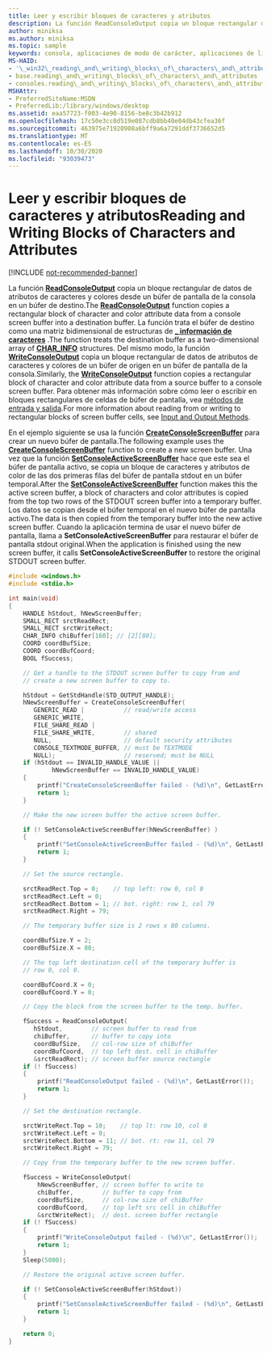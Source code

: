 ```yaml
---
title: Leer y escribir bloques de caracteres y atributos
description: La función ReadConsoleOutput copia un bloque rectangular de datos de atributos de caracteres y colores desde un búfer de pantalla de la consola en un búfer de destino.
author: miniksa
ms.author: miniksa
ms.topic: sample
keywords: consola, aplicaciones de modo de carácter, aplicaciones de línea de comandos, aplicaciones de terminal, API de consola
MS-HAID:
- '\_win32\_reading\_and\_writing\_blocks\_of\_characters\_and\_attributes'
- base.reading\_and\_writing\_blocks\_of\_characters\_and\_attributes
- consoles.reading\_and\_writing\_blocks\_of\_characters\_and\_attributes
MSHAttr:
- PreferredSiteName:MSDN
- PreferredLib:/library/windows/desktop
ms.assetid: eaa57723-f003-4e90-8156-be8c3b42b912
ms.openlocfilehash: 17c50e3cc0d519e087cdb8bb40e04db43cfea36f
ms.sourcegitcommit: 463975e71920908a6bff9a6a7291ddf3736652d5
ms.translationtype: MT
ms.contentlocale: es-ES
ms.lasthandoff: 10/30/2020
ms.locfileid: "93039473"
---
```

# <a name="reading-and-writing-blocks-of-characters-and-attributes"></a><span data-ttu-id="6a4fc-104">Leer y escribir bloques de caracteres y atributos</span><span class="sxs-lookup"><span data-stu-id="6a4fc-104">Reading and Writing Blocks of Characters and Attributes</span></span>

[!INCLUDE [not-recommended-banner](./includes/not-recommended-banner.md)]

<span data-ttu-id="6a4fc-105">La función [**ReadConsoleOutput**](readconsoleoutput.md) copia un bloque rectangular de datos de atributos de caracteres y colores desde un búfer de pantalla de la consola en un búfer de destino.</span><span class="sxs-lookup"><span data-stu-id="6a4fc-105">The [**ReadConsoleOutput**](readconsoleoutput.md) function copies a rectangular block of character and color attribute data from a console screen buffer into a destination buffer.</span></span> <span data-ttu-id="6a4fc-106">La función trata el búfer de destino como una matriz bidimensional de estructuras de [**\_ información de caracteres**](char-info-str.md) .</span><span class="sxs-lookup"><span data-stu-id="6a4fc-106">The function treats the destination buffer as a two-dimensional array of [**CHAR\_INFO**](char-info-str.md) structures.</span></span> <span data-ttu-id="6a4fc-107">Del mismo modo, la función [**WriteConsoleOutput**](writeconsoleoutput.md) copia un bloque rectangular de datos de atributos de caracteres y colores de un búfer de origen en un búfer de pantalla de la consola.</span><span class="sxs-lookup"><span data-stu-id="6a4fc-107">Similarly, the [**WriteConsoleOutput**](writeconsoleoutput.md) function copies a rectangular block of character and color attribute data from a source buffer to a console screen buffer.</span></span> <span data-ttu-id="6a4fc-108">Para obtener más información sobre cómo leer o escribir en bloques rectangulares de celdas de búfer de pantalla, vea [métodos de entrada y salida](input-and-output-methods.md).</span><span class="sxs-lookup"><span data-stu-id="6a4fc-108">For more information about reading from or writing to rectangular blocks of screen buffer cells, see [Input and Output Methods](input-and-output-methods.md).</span></span>

<span data-ttu-id="6a4fc-109">En el ejemplo siguiente se usa la función [**CreateConsoleScreenBuffer**](createconsolescreenbuffer.md) para crear un nuevo búfer de pantalla.</span><span class="sxs-lookup"><span data-stu-id="6a4fc-109">The following example uses the [**CreateConsoleScreenBuffer**](createconsolescreenbuffer.md) function to create a new screen buffer.</span></span> <span data-ttu-id="6a4fc-110">Una vez que la función [**SetConsoleActiveScreenBuffer**](setconsoleactivescreenbuffer.md) hace que este sea el búfer de pantalla activo, se copia un bloque de caracteres y atributos de color de las dos primeras filas del búfer de pantalla stdout en un búfer temporal.</span><span class="sxs-lookup"><span data-stu-id="6a4fc-110">After the [**SetConsoleActiveScreenBuffer**](setconsoleactivescreenbuffer.md) function makes this the active screen buffer, a block of characters and color attributes is copied from the top two rows of the STDOUT screen buffer into a temporary buffer.</span></span> <span data-ttu-id="6a4fc-111">Los datos se copian desde el búfer temporal en el nuevo búfer de pantalla activo.</span><span class="sxs-lookup"><span data-stu-id="6a4fc-111">The data is then copied from the temporary buffer into the new active screen buffer.</span></span> <span data-ttu-id="6a4fc-112">Cuando la aplicación termina de usar el nuevo búfer de pantalla, llama a **SetConsoleActiveScreenBuffer** para restaurar el búfer de pantalla stdout original.</span><span class="sxs-lookup"><span data-stu-id="6a4fc-112">When the application is finished using the new screen buffer, it calls **SetConsoleActiveScreenBuffer** to restore the original STDOUT screen buffer.</span></span>

```C
#include <windows.h>
#include <stdio.h>

int main(void)
{
    HANDLE hStdout, hNewScreenBuffer;
    SMALL_RECT srctReadRect;
    SMALL_RECT srctWriteRect;
    CHAR_INFO chiBuffer[160]; // [2][80];
    COORD coordBufSize;
    COORD coordBufCoord;
    BOOL fSuccess;

    // Get a handle to the STDOUT screen buffer to copy from and
    // create a new screen buffer to copy to.

    hStdout = GetStdHandle(STD_OUTPUT_HANDLE);
    hNewScreenBuffer = CreateConsoleScreenBuffer(
       GENERIC_READ |           // read/write access
       GENERIC_WRITE,
       FILE_SHARE_READ |
       FILE_SHARE_WRITE,        // shared
       NULL,                    // default security attributes
       CONSOLE_TEXTMODE_BUFFER, // must be TEXTMODE
       NULL);                   // reserved; must be NULL
    if (hStdout == INVALID_HANDLE_VALUE ||
            hNewScreenBuffer == INVALID_HANDLE_VALUE)
    {
        printf("CreateConsoleScreenBuffer failed - (%d)\n", GetLastError());
        return 1;
    }

    // Make the new screen buffer the active screen buffer.

    if (! SetConsoleActiveScreenBuffer(hNewScreenBuffer) )
    {
        printf("SetConsoleActiveScreenBuffer failed - (%d)\n", GetLastError());
        return 1;
    }

    // Set the source rectangle.

    srctReadRect.Top = 0;    // top left: row 0, col 0
    srctReadRect.Left = 0;
    srctReadRect.Bottom = 1; // bot. right: row 1, col 79
    srctReadRect.Right = 79;

    // The temporary buffer size is 2 rows x 80 columns.

    coordBufSize.Y = 2;
    coordBufSize.X = 80;

    // The top left destination cell of the temporary buffer is
    // row 0, col 0.

    coordBufCoord.X = 0;
    coordBufCoord.Y = 0;

    // Copy the block from the screen buffer to the temp. buffer.

    fSuccess = ReadConsoleOutput(
       hStdout,        // screen buffer to read from
       chiBuffer,      // buffer to copy into
       coordBufSize,   // col-row size of chiBuffer
       coordBufCoord,  // top left dest. cell in chiBuffer
       &srctReadRect); // screen buffer source rectangle
    if (! fSuccess)
    {
        printf("ReadConsoleOutput failed - (%d)\n", GetLastError());
        return 1;
    }

    // Set the destination rectangle.

    srctWriteRect.Top = 10;    // top lt: row 10, col 0
    srctWriteRect.Left = 0;
    srctWriteRect.Bottom = 11; // bot. rt: row 11, col 79
    srctWriteRect.Right = 79;

    // Copy from the temporary buffer to the new screen buffer.

    fSuccess = WriteConsoleOutput(
        hNewScreenBuffer, // screen buffer to write to
        chiBuffer,        // buffer to copy from
        coordBufSize,     // col-row size of chiBuffer
        coordBufCoord,    // top left src cell in chiBuffer
        &srctWriteRect);  // dest. screen buffer rectangle
    if (! fSuccess)
    {
        printf("WriteConsoleOutput failed - (%d)\n", GetLastError());
        return 1;
    }
    Sleep(5000);

    // Restore the original active screen buffer.

    if (! SetConsoleActiveScreenBuffer(hStdout))
    {
        printf("SetConsoleActiveScreenBuffer failed - (%d)\n", GetLastError());
        return 1;
    }

    return 0;
}
```
